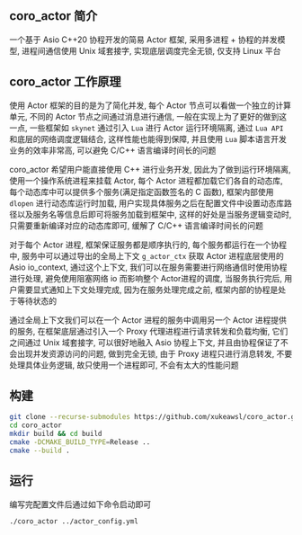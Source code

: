 ## coro_actor 简介

一个基于 Asio C++20 协程开发的简易 Actor 框架, 采用多进程 + 协程的并发模型, 进程间通信使用 Unix 域套接字, 实现底层调度完全无锁, 仅支持 Linux 平台

## coro_actor 工作原理

使用 Actor 框架的目的是为了简化并发, 每个 Actor 节点可以看做一个独立的计算单元, 不同的 Actor 节点之间通过消息进行通信, 一般在实现上为了更好的做到这一点, 一些框架如 `skynet` 通过引入 `Lua` 进行 Actor 运行环境隔离, 通过 `Lua API` 和底层的网络调度逻辑结合, 这样性能也能得到保障, 并且使用 `Lua` 脚本语言开发业务的效率非常高, 可以避免 C/C++ 语言编译时间长的问题

coro_actor 希望用户能直接使用 C++ 进行业务开发, 因此为了做到运行环境隔离, 使用一个操作系统进程来挂载 Actor, 每个 Actor 进程都加载它们各自的动态库, 每个动态库中可以提供多个服务(满足指定函数签名的 C 函数), 框架内部使用 `dlopen` 进行动态库运行时加载, 用户实现具体服务之后在配置文件中设置动态库路径以及服务名等信息后即可将服务加载到框架中, 这样的好处是当服务逻辑变动时, 只需要重新编译对应的动态库即可, 缓解了 C/C++ 语言编译时间长的问题

对于每个 Actor 进程, 框架保证服务都是顺序执行的, 每个服务都运行在一个协程中, 服务中可以通过导出的全局上下文 `g_actor_ctx` 获取 Actor 进程底层使用的 Asio io_context, 通过这个上下文, 我们可以在服务需要进行网络通信时使用协程进行处理, 避免使用阻塞网络 io 而影响整个 Actor进程的调度, 当服务执行完后, 用户需要显式通知上下文处理完成, 因为在服务处理完成之前, 框架内部的协程是处于等待状态的

通过全局上下文我们可以在一个 Actor 进程的服务中调用另一个 Actor 进程提供的服务, 在框架底层通过引入一个 Proxy 代理进程进行请求转发和负载均衡, 它们之间通过 Unix 域套接字, 可以很好地融入 Asio 协程上下文, 并且由协程保证了不会出现并发资源访问的问题, 做到完全无锁, 由于 Proxy 进程只进行消息转发, 不要处理具体业务逻辑, 故只使用一个进程即可, 不会有太大的性能问题

## 构建

```bash
git clone --recurse-submodules https://github.com/xukeawsl/coro_actor.git
cd coro_actor
mkdir build && cd build
cmake -DCMAKE_BUILD_TYPE=Release ..
cmake --build .
```

## 运行

编写完配置文件后通过如下命令启动即可

```bash
./coro_actor ../actor_config.yml
```